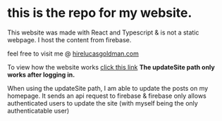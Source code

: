 # this is the repo for my website. #

This website was made with React and Typescript & is not a static webpage. I host the content from firebase.

feel free to visit me @  [hirelucasgoldman.com](hirelucasgoldman.com) 

To view how the website works [click this link](https://www.youtube.com/watch?v=rN3A4_a6cZg&ab_channel=LucasGoldman)
**The updateSite path only works after logging in.**

When using the updateSite path, I am able to update the posts on my homepage. It sends an api request to firebase & firebase only allows authenticated users to update the site (with myself being the only authenticatable user)

